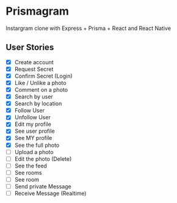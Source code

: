 # Prismagram

Instargram clone with Express + Prisma + React and React Native

## User Stories

- [x] Create account
- [x] Request Secret
- [x] Confirm Secret (Login)
- [x] Like / Unlike a photo
- [x] Comment on a photo
- [x] Search by user
- [x] Search by location
- [x] Follow User
- [x] Unfollow User
- [x] Edit my profile
- [x] See user profile
- [x] See MY profile
- [x] See the full photo
- [ ] Upload a photo
- [ ] Edit the photo (Delete)
- [ ] See the feed
- [ ] See rooms
- [ ] See room
- [ ] Send private Message
- [ ] Receive Message (Realtime)
